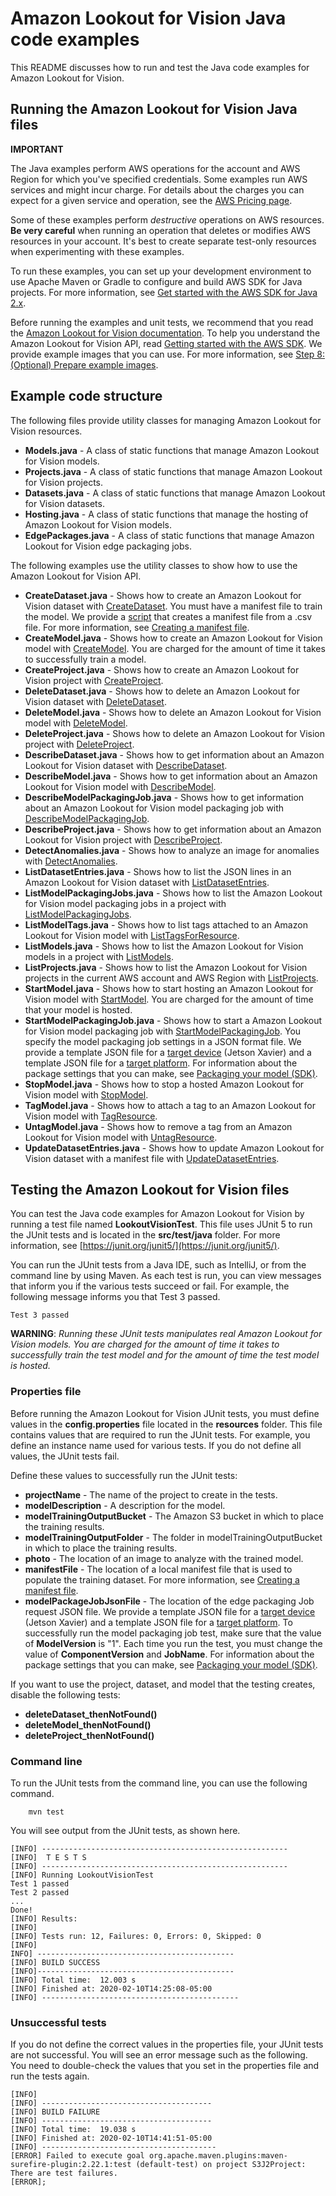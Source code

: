 # Amazon Lookout for Vision Java code examples

This README discusses how to run and test the Java code examples for Amazon Lookout for Vision.

## Running the Amazon Lookout for Vision Java files

**IMPORTANT**

The Java examples perform AWS operations for the account and AWS Region for which you've specified credentials. Some examples run AWS services and might incur charge. For details about the charges you can expect for a given service and operation, see the [AWS Pricing page](https://aws.amazon.com/pricing/).

Some of these examples perform *destructive* operations on AWS resources. **Be very careful** when running an operation that deletes or modifies AWS resources in your account. It's best to create separate test-only resources when experimenting with these examples.

To run these examples, you can set up your development environment to use Apache Maven or Gradle to configure and build AWS SDK for Java projects. For more information, 
see [Get started with the AWS SDK for Java 2.x](https://docs.aws.amazon.com/sdk-for-java/latest/developer-guide/get-started.html).

Before running the examples and unit tests, we recommend that you read the [Amazon Lookout for Vision documentation](https://docs.aws.amazon.com/lookout-for-vision/latest/developer-guide/what-is.html). To help you understand the Amazon Lookout for Vision API, read [Getting started with the AWS SDK](https://docs.aws.amazon.com/lookout-for-vision/latest/developer-guide/getting-started-sdk.html). We provide example images that you can use. For more information, see [Step 8: (Optional) Prepare example images](https://docs.aws.amazon.com/lookout-for-vision/latest/developer-guide/su-prepare-example-images.html). 

## Example code structure ##

The following files provide utility classes for managing Amazon Lookout for Vision resources.
- **Models.java** - A class of static functions that manage Amazon Lookout for Vision models. 
- **Projects.java** - A class of static functions that manage Amazon Lookout for Vision projects.
- **Datasets.java** - A class of static functions that manage Amazon Lookout for Vision datasets.
- **Hosting.java** - A class of static functions that manage the hosting of Amazon Lookout for Vision models.
- **EdgePackages.java** - A class of static functions that manage Amazon Lookout for Vision edge packaging jobs.

The following examples use the utility classes to show how to use the Amazon Lookout for Vision API.

- **CreateDataset.java** - Shows how to create an Amazon Lookout for Vision dataset with [CreateDataset](https://docs.aws.amazon.com/lookout-for-vision/latest/APIReference/API_CreateDataset.html). You must have a manifest file to train the model. We provide a [script](https://docs.aws.amazon.com/lookout-for-vision/latest/developer-guide/ex-csv-manifest.html) that creates a manifest file from a .csv file. For more information, see [Creating a manifest file](https://docs.aws.amazon.com/lookout-for-vision/latest/developer-guide/manifest-files.html). 
- **CreateModel.java** - Shows how to create an Amazon Lookout for Vision model with [CreateModel](https://docs.aws.amazon.com/lookout-for-vision/latest/APIReference/API_CreateModel.html). You are charged for the amount of time it takes to successfully train a model.
- **CreateProject.java** - Shows how to create an Amazon Lookout for Vision project with [CreateProject](https://docs.aws.amazon.com/lookout-for-vision/latest/APIReference/API_CreateProject.html).
- **DeleteDataset.java** - Shows how to delete an Amazon Lookout for Vision dataset with [DeleteDataset](https://docs.aws.amazon.com/lookout-for-vision/latest/APIReference/API_DeleteDataset.html).
- **DeleteModel.java** - Shows how to delete an Amazon Lookout for Vision model with [DeleteModel](https://docs.aws.amazon.com/lookout-for-vision/latest/APIReference/API_DeleteModel.html).
- **DeleteProject.java** - Shows how to delete an Amazon Lookout for Vision project with [DeleteProject](https://docs.aws.amazon.com/lookout-for-vision/latest/APIReference/API_DeleteProject.html).
- **DescribeDataset.java** - Shows how to get information about an Amazon Lookout for Vision dataset with [DescribeDataset](https://docs.aws.amazon.com/lookout-for-vision/latest/APIReference/API_DescribeDataset.html).
- **DescribeModel.java** - Shows how to get information about an Amazon Lookout for Vision model with [DescribeModel](https://docs.aws.amazon.com/lookout-for-vision/latest/APIReference/API_DescribeModel.html).
- **DescribeModelPackagingJob.java** - Shows how to get information about an Amazon Lookout for Vision model packaging job with [DescribeModelPackagingJob](https://docs.aws.amazon.com/lookout-for-vision/latest/APIReference/API_DescribeModelPackagingJob.html).
- **DescribeProject.java** - Shows how to get information about an Amazon Lookout for Vision project with [DescribeProject](https://docs.aws.amazon.com/lookout-for-vision/latest/APIReference/API_DescribeProject.html).
- **DetectAnomalies.java** - Shows how to analyze an image for anomalies with [DetectAnomalies](https://docs.aws.amazon.com/lookout-for-vision/latest/APIReference/API_DetectAnomalies.html).
- **ListDatasetEntries.java** - Shows how to list the JSON lines in an Amazon Lookout for Vision dataset with [ListDatasetEntries](https://docs.aws.amazon.com/lookout-for-vision/latest/APIReference/API_ListDatasetEntries.html).
- **ListModelPackagingJobs.java** - Shows how to list the Amazon Lookout for Vision model packaging jobs in a project with [ListModelPackagingJobs](https://docs.aws.amazon.com/lookout-for-vision/latest/APIReference/API_ListModelPackagingJobs.html).
- **ListModelTags.java** - Shows how to list tags attached to an Amazon Lookout for Vision model with [ListTagsForResource](https://docs.aws.amazon.com/lookout-for-vision/latest/APIReference/API_ListTagsForResource.html).
- **ListModels.java** - Shows how to list the Amazon Lookout for Vision models in a project with [ListModels](https://docs.aws.amazon.com/lookout-for-vision/latest/APIReference/API_ListModels.html).
- **ListProjects.java** - Shows how to list the Amazon Lookout for Vision projects in the current AWS account and AWS Region with [ListProjects](https://docs.aws.amazon.com/lookout-for-vision/latest/APIReference/API_ListProjects.html).
- **StartModel.java** - Shows how to start hosting an Amazon Lookout for Vision model with [StartModel](https://docs.aws.amazon.com/lookout-for-vision/latest/APIReference/API_StartModel.html). You are charged for the amount of time that your model is hosted.
- **StartModelPackagingJob.java** - Shows how to start a Amazon Lookout for Vision model packaging job with [StartModelPackagingJob](https://docs.aws.amazon.com/lookout-for-vision/latest/APIReference/API_StartModelPackagingJob.html). You specify the model packaging job settings in a JSON format file. We provide a template JSON file for a [target device](./src/main/resources/packaging-job-request-device-template.json) (Jetson Xavier) and a template JSON file for a [target platform](./src/main/resources/packaging-job-request-hardware-template.json). For information about the package settings that you can make, see [Packaging your model (SDK)](https://docs.aws.amazon.com/lookout-for-vision/latest/developer-guide/package-job-sdk.html).
- **StopModel.java** - Shows how to stop a hosted Amazon Lookout for Vision model with [StopModel](https://docs.aws.amazon.com/lookout-for-vision/latest/APIReference/API_StopModel.html).
- **TagModel.java** - Shows how to attach a tag to an Amazon Lookout for Vision model with [TagResource](https://docs.aws.amazon.com/lookout-for-vision/latest/APIReference/API_TagResource.html).
- **UntagModel.java** - Shows how to remove a tag from an Amazon Lookout for Vision model with [UntagResource](https://docs.aws.amazon.com/lookout-for-vision/latest/APIReference/API_UntagResource.html).
- **UpdateDatasetEntries.java** - Shows how to update Amazon Lookout for Vision dataset with a manifest file with [UpdateDatasetEntries](https://docs.aws.amazon.com/lookout-for-vision/latest/APIReference/API_UpdateDatasetEntries.html).


 ## Testing the Amazon Lookout for Vision files

You can test the Java code examples for Amazon Lookout for Vision by running a test file named **LookoutVisionTest**. This file uses JUnit 5 to run the JUnit tests and is located in the **src/test/java** folder. For more information, see [https://junit.org/junit5/](https://junit.org/junit5/).

You can run the JUnit tests from a Java IDE, such as IntelliJ, or from the command line by using Maven. As each test is run, you can view messages that inform you if the various tests succeed or fail. For example, the following message informs you that Test 3 passed.

	Test 3 passed

**WARNING**: _Running these JUnit tests manipulates real Amazon Lookout for Vision models. You are charged for the amount of time it takes to successfully train the test model and for the amount of time the test model is hosted._

 ### Properties file
Before running the Amazon Lookout for Vision JUnit tests, you must define values in the **config.properties** file located in the **resources** folder. This file contains values that are required to run the JUnit tests. For example, you define an instance name used for various tests. If you do not define all values, the JUnit tests fail.

Define these values to successfully run the JUnit tests:


- **projectName** -  The name of the project to create in the tests.
- **modelDescription** - A description for the model.
- **modelTrainingOutputBucket** - The Amazon S3 bucket in which to place the training results.
- **modelTrainingOutputFolder** - The folder in modelTrainingOutputBucket in which to place the training results.
- **photo** - The location of an image to analyze with the trained model. 
- **manifestFile** - The location of a local manifest file that is used to populate the training dataset. For more information, see [Creating a manifest file](https://docs.aws.amazon.com/lookout-for-vision/latest/developer-guide/manifest-files.html). 
- **modelPackageJobJsonFile** - The location of the edge packaging Job request JSON file. We provide a template JSON file for a [target device](./src/main/resources/packaging-job-request-device-template.json) (Jetson Xavier) and a template JSON file for a [target platform](./src/main/resources/packaging-job-request-hardware-template.json). To successfully run the model packaging job test, make sure that the value of **ModelVersion** is "1". Each time you run the test, you must change the value of **ComponentVersion** and **JobName**. For information about the package settings that you can make, see [Packaging your model (SDK)](https://docs.aws.amazon.com/lookout-for-vision/latest/developer-guide/package-job-sdk.html).

If you want to use the project, dataset, and model that the testing creates, disable the following tests:
- **deleteDataset_thenNotFound()**
- **deleteModel_thenNotFound()**
- **deleteProject_thenNotFound()**


### Command line
To run the JUnit tests from the command line, you can use the following command.

		mvn test

You will see output from the JUnit tests, as shown here.

	[INFO] -------------------------------------------------------
	[INFO]  T E S T S
	[INFO] -------------------------------------------------------
	[INFO] Running LookoutVisionTest
	Test 1 passed
	Test 2 passed
	...
	Done!
	[INFO] Results:
	[INFO]
	[INFO] Tests run: 12, Failures: 0, Errors: 0, Skipped: 0
	[INFO]
	INFO] --------------------------------------------
	[INFO] BUILD SUCCESS
	[INFO]--------------------------------------------
	[INFO] Total time:  12.003 s
	[INFO] Finished at: 2020-02-10T14:25:08-05:00
	[INFO] --------------------------------------------

### Unsuccessful tests

If you do not define the correct values in the properties file, your JUnit tests are not successful. You will see an error message such as the following. You need to double-check the values that you set in the properties file and run the tests again.

	[INFO]
	[INFO] --------------------------------------
	[INFO] BUILD FAILURE
	[INFO] --------------------------------------
	[INFO] Total time:  19.038 s
	[INFO] Finished at: 2020-02-10T14:41:51-05:00
	[INFO] ---------------------------------------
	[ERROR] Failed to execute goal org.apache.maven.plugins:maven-surefire-plugin:2.22.1:test (default-test) on project S3J2Project:  There are test failures.
	[ERROR];
